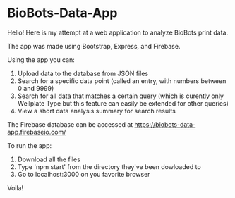 # BioBots-Data-App

Hello! Here is my attempt at a web application to analyze BioBots print data.

The app was made using Bootstrap, Express, and Firebase.

Using the app you can:

1) Upload data to the database from JSON files
2) Search for a specific data point (called an entry, with numbers between 0 and 9999)
3) Search for all data that matches a certain query (which is curently only Wellplate Type but this feature can easily be extended for other queries)
4) View a short data analysis summary for search results

The Firebase database can be accessed at https://biobots-data-app.firebaseio.com/

To run the app:
1) Download all the files
2) Type 'npm start' from the directory they've been dowloaded to
3) Go to localhost:3000 on you favorite browser

Voila!
